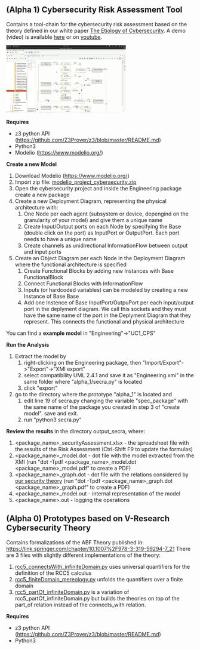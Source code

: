 ## (Alpha 1) Cybersecurity Risk Assessment Tool

Contains a tool-chain for the cybersecurity risk assessment based on the theory defined in our white paper [The Etiology of Cybersecurity](../reports).
A demo (video) is available [here](../presentations/v-research_riskassessment_alpha1_demo_full_sub.m4v) or on [youtube](https://www.youtube.com/channel/UCmkVAd_HLXoE0OoDymGG7gw).

[![](../presentations/demo.webp)](https://www.youtube.com/watch?v=oakPpYRTCLg)

**Requires**
- z3 python API (https://github.com/Z3Prover/z3/blob/master/README.md)
- Python3
- Modelio (https://www.modelio.org/)

**Create a new Model**
1. Download Modelio (https://www.modelio.org/)
2. Import zip file: [modelio_project_cybersecurity.zip](./alpha_1/modelio_project_cybersecurity.zip)
3. Open the cybersecurity project and inside the Engineering package create a new package 
4. Create a new Deployment Diagram, representing the physical architecture with:
    1. One Node per each agent (subsystem or device, depengind on the granularity of your model) and give them a unique name
    2. Create Input/Output ports on each Node by specifying the Base (double click on the port) as InputPort or OutputPort. Each port needs to have a unique name
    3. Create channels as unidirectional InformationFlow between output and input ports
5. Create an Object Diagram per each Node in the Deployment Diagram where the functional architecture is specified
    1. Create Functional Blocks by adding new Instances with Base FunctionalBlock
    2. Connect Functional Blocks with InformationFlow
    3. Inputs (or hardcoded variables) can be modeled by creating a new Instance of Base Base
    4. Add one Instence of Base InputPort/OutpuPort per each input/output port in the deplyment diagram. We call this sockets and they must have the same name of the port in the Deplyment Diagram that they represent. This connects the functional and physical architecture
    
You can find a **example model** in "Engineering"->"UC1_CPS"

**Run the Analysis**
1. Extract the model by 
    1. right-clicking on the Engineering package, then "Import/Export"->"Export"->"XMI export"
    2. select compatibility UML 2.4.1 and save it as "Engineering.xmi" in the same folder where "alpha_1/secra.py" is located
    3. click "export"
2. go to the directory where the prototype "alpha_1" is located and 
    1. edit line 19 of secra.py changing the variable "spec_package" with the same name of the package you created in step 3 of "create model". save and exit.
    2. run "python3 secra.py"

**Review the results** in the directory output_secra, where:
1. <package_name>_securityAssessment.xlsx - the spreadsheet file with the results of the Risk Assessment (Ctrl-Shift F9 to update the formulas)
2. <package_name>_model.dot - dot file with the model extracted from the XMI (run "dot -Tpdf <package_name>_model.dot <package_name>_model.pdf" to create a PDF)
3. <package_name>_graph.dot - dot file with the relations considered by [our security theory](../reports/report_0) (run "dot -Tpdf <package_name>_graph.dot <package_name>_graph.pdf" to create a PDF)
4. <package_name>_model.out - internal representation of the model
5. <package_name>.out - logging the operations

## (Alpha 0) Prototypes based on V-Research Cybersecurity Theory
Contains formalizations of the ABF Theory published in: https://link.springer.com/chapter/10.1007%2F978-3-319-59294-7_21
There are 3 files with slightly different implementations of the theory:
1. [rcc5_connectsWith_infiniteDomain.py](./alpha_0/rcc5_connectsWith_infiniteDomain.py) uses universal quantifiers for the definition of the RCC5 calculus
2. [rcc5_finiteDomain_mereology.py](./alpha_0/rcc5_finiteDomain_mereology.py) unfolds the quantifiers over a finite domain
3. [rcc5_partOf_infiniteDomain.py](./alpha_0/rcc5_partOf_infiniteDomain.py) is a variation of rcc5_partOf_infiniteDomain.py but builds the theories on top of the part_of relation instead of the connects_with relation.

**Requires**
- z3 python API (https://github.com/Z3Prover/z3/blob/master/README.md)
- Python3
